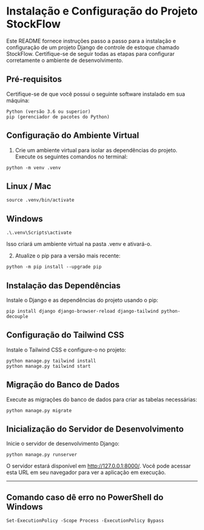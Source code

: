 # Instalação e Configuração do Projeto StockFlow
Este README fornece instruções passo a passo para a instalação e configuração de um projeto Django de controle de estoque chamado StockFlow. 
Certifique-se de seguir todas as etapas para configurar corretamente o ambiente de desenvolvimento.

## Pré-requisitos
Certifique-se de que você possui o seguinte software instalado em sua máquina:

```
Python (versão 3.6 ou superior)
pip (gerenciador de pacotes do Python)
```

## Configuração do Ambiente Virtual
1. Crie um ambiente virtual para isolar as dependências do projeto. Execute os seguintes comandos no terminal:

```
python -m venv .venv
```
## Linux / Mac
```
source .venv/bin/activate
```
## Windows
```
.\.venv\Scripts\activate
```

Isso criará um ambiente virtual na pasta .venv e ativará-o.

2. Atualize o pip para a versão mais recente:

```
python -m pip install --upgrade pip
```

## Instalação das Dependências
Instale o Django e as dependências do projeto usando o pip:

```
pip install django django-browser-reload django-tailwind python-decouple
```

## Configuração do Tailwind CSS
Instale o Tailwind CSS e configure-o no projeto:

```
python manage.py tailwind install
python manage.py tailwind start
```

## Migração do Banco de Dados
Execute as migrações do banco de dados para criar as tabelas necessárias:

```
python manage.py migrate
```

## Inicialização do Servidor de Desenvolvimento
Inicie o servidor de desenvolvimento Django:

```
python manage.py runserver
```

O servidor estará disponível em http://127.0.0.1:8000/. 
Você pode acessar esta URL em seu navegador para ver a aplicação em execução.

---------------------------------------------------------------------------
## Comando caso dê erro no PowerShell do Windows

```
Set-ExecutionPolicy -Scope Process -ExecutionPolicy Bypass
```
